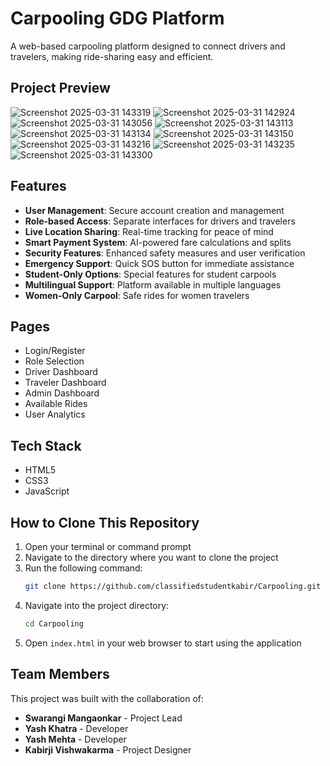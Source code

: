 # Carpooling GDG Platform

A web-based carpooling platform designed to connect drivers and travelers, making ride-sharing easy and efficient.

## Project Preview
<!-- Add your project screenshots here -->

![Screenshot 2025-03-31 143319](https://github.com/user-attachments/assets/d48a342b-0d1d-4c15-bd06-b7d6f0bf1703)
![Screenshot 2025-03-31 142924](https://github.com/user-attachments/assets/e5381156-3c63-4281-847b-b2db0581a16b)
![Screenshot 2025-03-31 143056](https://github.com/user-attachments/assets/1ad52e52-4bcb-4b79-bba8-7bf572c70cbd)
![Screenshot 2025-03-31 143113](https://github.com/user-attachments/assets/43e27f0a-aad7-4530-b6b1-eb926ac8f72f)
![Screenshot 2025-03-31 143134](https://github.com/user-attachments/assets/c4b8e154-fdd2-4faa-9767-962d83f1332e)
![Screenshot 2025-03-31 143150](https://github.com/user-attachments/assets/916a0a0f-6980-4097-a21a-0d25c46456e3)
![Screenshot 2025-03-31 143216](https://github.com/user-attachments/assets/359962db-cdde-4176-aef9-4f0f162e2559)
![Screenshot 2025-03-31 143235](https://github.com/user-attachments/assets/551f33a2-9468-4ce8-9494-3f81cdda137d)
![Screenshot 2025-03-31 143300](https://github.com/user-attachments/assets/537321c9-23b4-4657-bdd5-942f20b64403)

## Features

- **User Management**: Secure account creation and management
- **Role-based Access**: Separate interfaces for drivers and travelers
- **Live Location Sharing**: Real-time tracking for peace of mind
- **Smart Payment System**: AI-powered fare calculations and splits
- **Security Features**: Enhanced safety measures and user verification
- **Emergency Support**: Quick SOS button for immediate assistance
- **Student-Only Options**: Special features for student carpools
- **Multilingual Support**: Platform available in multiple languages
- **Women-Only Carpool**: Safe rides for women travelers

## Pages

- Login/Register
- Role Selection
- Driver Dashboard
- Traveler Dashboard
- Admin Dashboard
- Available Rides
- User Analytics

## Tech Stack

- HTML5
- CSS3
- JavaScript

## How to Clone This Repository

1. Open your terminal or command prompt
2. Navigate to the directory where you want to clone the project
3. Run the following command:
   ```bash
   git clone https://github.com/classifiedstudentkabir/Carpooling.git
   ```
4. Navigate into the project directory:
   ```bash
   cd Carpooling
   ```
5. Open `index.html` in your web browser to start using the application

## Team Members

This project was built with the collaboration of:

- **Swarangi Mangaonkar** - Project Lead
- **Yash Khatra** - Developer
- **Yash Mehta** - Developer
- **Kabirji Vishwakarma** - Project Designer  
